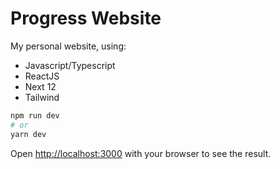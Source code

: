 # Progress Website

My personal website, using:
- Javascript/Typescript
- ReactJS
- Next 12
- Tailwind

```bash
npm run dev
# or
yarn dev
```

Open [http://localhost:3000](http://localhost:3000) with your browser to see the result.
